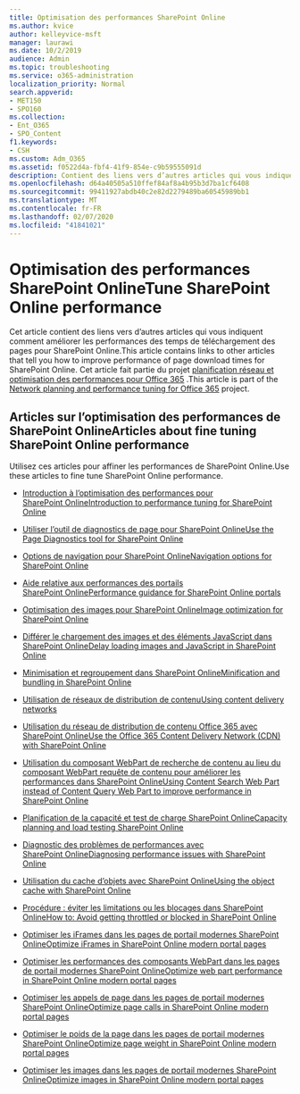 ```yaml
---
title: Optimisation des performances SharePoint Online
ms.author: kvice
author: kelleyvice-msft
manager: laurawi
ms.date: 10/2/2019
audience: Admin
ms.topic: troubleshooting
ms.service: o365-administration
localization_priority: Normal
search.appverid:
- MET150
- SPO160
ms.collection:
- Ent_O365
- SPO_Content
f1.keywords:
- CSH
ms.custom: Adm_O365
ms.assetid: f0522d4a-fbf4-41f9-854e-c9b59555091d
description: Contient des liens vers d’autres articles qui vous indiquent comment améliorer les performances des temps de téléchargement des pages pour SharePoint Online.
ms.openlocfilehash: d64a40505a510ffef84af8a4b95b3d7ba1cf6408
ms.sourcegitcommit: 99411927abdb40c2e82d2279489ba60545989bb1
ms.translationtype: MT
ms.contentlocale: fr-FR
ms.lasthandoff: 02/07/2020
ms.locfileid: "41841021"
---
```

# <a name="tune-sharepoint-online-performance"></a><span data-ttu-id="0207a-103">Optimisation des performances SharePoint Online</span><span class="sxs-lookup"><span data-stu-id="0207a-103">Tune SharePoint Online performance</span></span>

<span data-ttu-id="0207a-104">Cet article contient des liens vers d’autres articles qui vous indiquent comment améliorer les performances des temps de téléchargement des pages pour SharePoint Online.</span><span class="sxs-lookup"><span data-stu-id="0207a-104">This article contains links to other articles that tell you how to improve performance of page download times for SharePoint Online.</span></span> <span data-ttu-id="0207a-105">Cet article fait partie du projet [planification réseau et optimisation des performances pour Office 365](https://aka.ms/tune) .</span><span class="sxs-lookup"><span data-stu-id="0207a-105">This article is part of the [Network planning and performance tuning for Office 365](https://aka.ms/tune) project.</span></span>

## <a name="articles-about-fine-tuning-sharepoint-online-performance"></a><span data-ttu-id="0207a-106">Articles sur l’optimisation des performances de SharePoint Online</span><span class="sxs-lookup"><span data-stu-id="0207a-106">Articles about fine tuning SharePoint Online performance</span></span>

<span data-ttu-id="0207a-107">Utilisez ces articles pour affiner les performances de SharePoint Online.</span><span class="sxs-lookup"><span data-stu-id="0207a-107">Use these articles to fine tune SharePoint Online performance.</span></span>
  
- [<span data-ttu-id="0207a-108">Introduction à l’optimisation des performances pour SharePoint Online</span><span class="sxs-lookup"><span data-stu-id="0207a-108">Introduction to performance tuning for SharePoint Online</span></span>](introduction-to-performance-tuning-for-sharepoint-online.md)

- [<span data-ttu-id="0207a-109">Utiliser l’outil de diagnostics de page pour SharePoint Online</span><span class="sxs-lookup"><span data-stu-id="0207a-109">Use the Page Diagnostics tool for SharePoint Online</span></span>](page-diagnostics-for-spo.md)

- [<span data-ttu-id="0207a-110">Options de navigation pour SharePoint Online</span><span class="sxs-lookup"><span data-stu-id="0207a-110">Navigation options for SharePoint Online</span></span>](navigation-options-for-sharepoint-online.md)

- [<span data-ttu-id="0207a-111">Aide relative aux performances des portails SharePoint Online</span><span class="sxs-lookup"><span data-stu-id="0207a-111">Performance guidance for SharePoint Online portals</span></span>](https://docs.microsoft.com/sharepoint/dev/solution-guidance/portal-performance)

- [<span data-ttu-id="0207a-112">Optimisation des images pour SharePoint Online</span><span class="sxs-lookup"><span data-stu-id="0207a-112">Image optimization for SharePoint Online</span></span>](image-optimization-for-sharepoint-online.md)

- [<span data-ttu-id="0207a-113">Différer le chargement des images et des éléments JavaScript dans SharePoint Online</span><span class="sxs-lookup"><span data-stu-id="0207a-113">Delay loading images and JavaScript in SharePoint Online</span></span>](delay-loading-images-and-javascript-in-sharepoint-online.md)

- [<span data-ttu-id="0207a-114">Minimisation et regroupement dans SharePoint Online</span><span class="sxs-lookup"><span data-stu-id="0207a-114">Minification and bundling in SharePoint Online</span></span>](minification-and-bundling-in-sharepoint-online.md)

- [<span data-ttu-id="0207a-115">Utilisation de réseaux de distribution de contenu</span><span class="sxs-lookup"><span data-stu-id="0207a-115">Using content delivery networks</span></span>](using-content-delivery-networks-with-sharepoint-online.md)

- [<span data-ttu-id="0207a-116">Utilisation du réseau de distribution de contenu Office 365 avec SharePoint Online</span><span class="sxs-lookup"><span data-stu-id="0207a-116">Use the Office 365 Content Delivery Network (CDN) with SharePoint Online</span></span>](use-office-365-cdn-with-spo.md)

- [<span data-ttu-id="0207a-117">Utilisation du composant WebPart de recherche de contenu au lieu du composant WebPart requête de contenu pour améliorer les performances dans SharePoint Online</span><span class="sxs-lookup"><span data-stu-id="0207a-117">Using Content Search Web Part instead of Content Query Web Part to improve performance in SharePoint Online</span></span>](using-content-search-web-part-instead-of-content-query-web-part-to-improve-perfo.md)

- [<span data-ttu-id="0207a-118">Planification de la capacité et test de charge SharePoint Online</span><span class="sxs-lookup"><span data-stu-id="0207a-118">Capacity planning and load testing SharePoint Online</span></span>](capacity-planning-and-load-testing-sharepoint-online.md)

- [<span data-ttu-id="0207a-119">Diagnostic des problèmes de performances avec SharePoint Online</span><span class="sxs-lookup"><span data-stu-id="0207a-119">Diagnosing performance issues with SharePoint Online</span></span>](diagnosing-performance-issues-with-sharepoint-online.md)

- [<span data-ttu-id="0207a-120">Utilisation du cache d’objets avec SharePoint Online</span><span class="sxs-lookup"><span data-stu-id="0207a-120">Using the object cache with SharePoint Online</span></span>](using-the-object-cache-with-sharepoint-online.md)

- [<span data-ttu-id="0207a-121">Procédure : éviter les limitations ou les blocages dans SharePoint Online</span><span class="sxs-lookup"><span data-stu-id="0207a-121">How to: Avoid getting throttled or blocked in SharePoint Online</span></span>](https://msdn.microsoft.com/library/office/dn889829.aspx)

- [<span data-ttu-id="0207a-122">Optimiser les iFrames dans les pages de portail modernes SharePoint Online</span><span class="sxs-lookup"><span data-stu-id="0207a-122">Optimize iFrames in SharePoint Online modern portal pages</span></span>](modern-iframe-optimization.md)

- [<span data-ttu-id="0207a-123">Optimiser les performances des composants WebPart dans les pages de portail modernes SharePoint Online</span><span class="sxs-lookup"><span data-stu-id="0207a-123">Optimize web part performance in SharePoint Online modern portal pages</span></span>](modern-web-part-optimization.md)

- [<span data-ttu-id="0207a-124">Optimiser les appels de page dans les pages de portail modernes SharePoint Online</span><span class="sxs-lookup"><span data-stu-id="0207a-124">Optimize page calls in SharePoint Online modern portal pages</span></span>](modern-page-call-optimization.md)

- [<span data-ttu-id="0207a-125">Optimiser le poids de la page dans les pages de portail modernes SharePoint Online</span><span class="sxs-lookup"><span data-stu-id="0207a-125">Optimize page weight in SharePoint Online modern portal pages</span></span>](modern-page-weight-optimization.md)

- [<span data-ttu-id="0207a-126">Optimiser les images dans les pages de portail modernes SharePoint Online</span><span class="sxs-lookup"><span data-stu-id="0207a-126">Optimize images in SharePoint Online modern portal pages</span></span>](modern-image-optimization.md)
